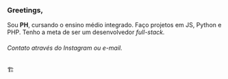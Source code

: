 ### Greetings,

Sou **PH**, cursando o ensino médio integrado.
Faço projetos em JS, Python e PHP. Tenho a meta de ser um desenvolvedor *full-stack.*
###### Contato através do Instagram ou e-mail.

🏗️
